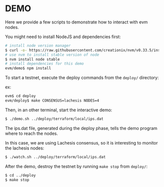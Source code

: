 # DEMO

Here we provide a few scripts to demonstrate how to interact with evm
nodes.

You might need to install NodeJS and dependencies first:

```bash
# install node version manager
$ curl -o- https://raw.githubusercontent.com/creationix/nvm/v0.33.5/install.sh | bash
# use nvm to install stable version of node
$ nvm install node stable
# install dependencies for this demo
evm/demo$ npm install
```

To start a testnet, execute the deploy commands from the `deploy/` directory:

ex:

```bash
evm$ cd deploy
evm/deploy$ make CONSENSUS=lachesis NODES=4
```

Then, in an other terminal, start the interactive demo:

```bash
$ ./demo.sh ../deploy/terraform/local/ips.dat
```

The ips.dat file, generated during the deploy phase, tells the demo program
where to reach the nodes.

In this case, we are using Lachesis consensus, so it is interesting to monitor
the lachesis nodes:

```bash
$ ./watch.sh ../deploy/terraform/local/ips.dat
```

After the demo, destroy the testnet by running `make stop` from `deploy/`:

```bash
$ cd ../deploy
$ make stop
```
